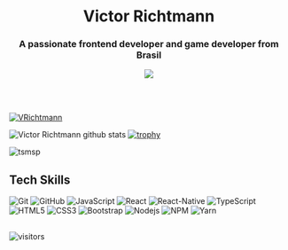 



<h1 align="center">Victor Richtmann</h1>
<h3 align="center">A passionate frontend developer and game developer from Brasil</h3>

<p align="center" align="left"><img align="center" align='left' src='https://raw.githubusercontent.com/vrichtmann/vrichtmann/main/capa_math_2050.png'> </p>

<br>
<br>


<p align="left"> <a href="https://twitter.com/VRichtmann" target="blank"><img src="https://img.shields.io/twitter/follow/VRichtmann?logo=twitter&style=for-the-badge" alt="VRichtmann" /></a> </p>

![Victor Richtmann github stats](https://github-readme-stats.vercel.app/api?username=vrichtmann&count_private=true&show_icons=true&theme=dracula)
[![trophy](https://github-profile-trophy.vercel.app/?username=vrichtmann&theme=onedark)](https://github.com/vrichtmann/github-profile-trophy)
<p><img align="center" src="https://github-readme-streak-stats.herokuapp.com/?user=vrichtmann&" alt="tsmsp" /></p>
<!--[![tsmsp wakatime stats](https://github-readme-stats.vercel.app/api/wakatime?username=willianrod)](https://github.com/anuraghazra/github-readme-stats)-->



## Tech Skills
![Git](https://img.shields.io/badge/-Git-black?style=flat-square&logo=git)
![GitHub](https://img.shields.io/badge/-GitHub-181717?style=flat-square&logo=github)
![JavaScript](https://img.shields.io/badge/-JavaScript-black?style=flat-square&logo=javascript)
![React](https://img.shields.io/badge/-React-black?style=flat-square&logo=react)
![React-Native](https://img.shields.io/badge/React--Native-Build-black?style=flat-square&logo=react)
![TypeScript](https://img.shields.io/badge/-TypeScript-007ACC?style=flat-square&logo=typescript)
![HTML5](https://img.shields.io/badge/-HTML5-E34F26?style=flat-square&logo=html5&logoColor=white)
![CSS3](https://img.shields.io/badge/-CSS3-1572B6?style=flat-square&logo=css3)
![Bootstrap](https://img.shields.io/badge/-Bootstrap-563D7C?style=flat-square&logo=bootstrap)
![Nodejs](https://img.shields.io/badge/NodeJs-339933.svg?logo=node.js&logoColor=white)
![NPM](https://img.shields.io/badge/NPM-CB3837.svg?logo=npm)
![Yarn](https://img.shields.io/badge/Yarn-2C8EBB.svg?logo=yarn&logoColor=white)

##

![visitors](https://visitor-badge.glitch.me/badge?page_id=vrichtmann.vrichtmann)





<!--
**tsmsp/tsmsp** is a ✨ _special_ ✨ repository because its `README.md` (this file) appears on your GitHub profile.

Here are some ideas to get you started:

- 🔭 I’m currently working on ...
- 🌱 I’m currently learning ...
- 👯 I’m looking to collaborate on ...
- 🤔 I’m looking for help with ...
- 💬 Ask me about ...
- 📫 How to reach me: ...
- 😄 Pronouns: ...
- ⚡ Fun fact: ...
-->
